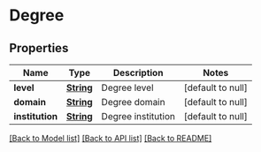 # Degree
## Properties

Name | Type | Description | Notes
------------ | ------------- | ------------- | -------------
**level** | [**String**](string.md) | Degree level | [default to null]
**domain** | [**String**](string.md) | Degree domain | [default to null]
**institution** | [**String**](string.md) | Degree institution | [default to null]

[[Back to Model list]](../README.md#documentation-for-models) [[Back to API list]](../README.md#documentation-for-api-endpoints) [[Back to README]](../README.md)

